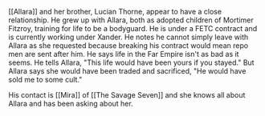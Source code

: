 [[Allara]] and her brother, Lucian Thorne, appear to have a close relationship. He grew up with Allara, both as adopted children of Mortimer Fitzroy, training for life to be a bodyguard. He is under a FETC contract and is currently working under Xander. He notes he cannot simply leave with Allara as she requested because breaking his contract would mean repo men are sent after him. He says life in the Far Empire isn't as bad as it seems. He tells Allara, "This life would have been yours if you stayed." But Allara says she would have been traded and sacrificed, "He would have sold me to some cult."

His contact is [[Mira]] of [[The Savage Seven]] and she knows all about Allara and has been asking about her. 